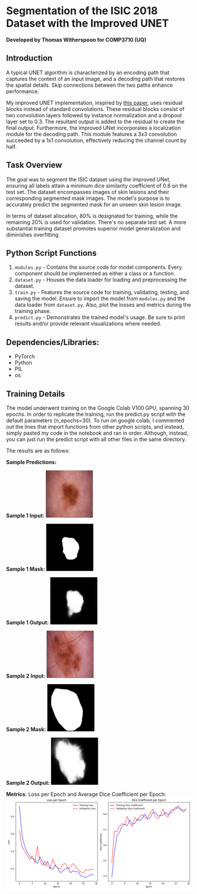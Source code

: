 # Segmentation of the ISIC 2018 Dataset with the Improved UNET
**Developed by Thomas Witherspoon for COMP3710 (UQ)**

## Introduction
A typical UNET algorithm is characterized by an encoding path that captures the context of an input image, and a decoding path that restores the spatial details. Skip connections between the two paths enhance performance.

My improved UNET implementation, inspired by [this paper](https://arxiv.org/abs/1802.10508v1), uses residual blocks instead of standard convolutions. These residual blocks consist of two convolution layers followed by instance normalization and a dropout layer set to 0.3. The resultant output is added to the residual to create the final output. Furthermore, the improved UNet incorporates a localization module for the decoding path. This module features a 3x3 convolution succeeded by a 1x1 convolution, effectively reducing the channel count by half.

## Task Overview
The goal was to segment the ISIC dataset using the improved UNet, ensuring all labels attain a minimum dice similarity coefficient of 0.8 on the test set. The dataset encompasses images of skin lesions and their corresponding segmented mask images. The model's purpose is to accurately predict the segmented mask for an unseen skin lesion image.

In terms of dataset allocation, 80% is designated for training, while the remaining 20% is used for validation. There's no separate test set. A more substantial training dataset promotes superior model generalization and diminishes overfitting.

## Python Script Functions
1. `modules.py` - Contains the source code for model components. Every component should be implemented as either a class or a function.
2. `dataset.py` - Houses the data loader for loading and preprocessing the dataset.
3. `train.py` - Features the source code for training, validating, testing, and saving the model. Ensure to import the model from `modules.py` and the data loader from `dataset.py`. Also, plot the losses and metrics during the training phase.
4. `predict.py` - Demonstrates the trained model's usage. Be sure to print results and/or provide relevant visualizations where needed.

## Dependencies/Libraries:
- PyTorch
- Python
- PIL
- os

## Training Details
The model underwent training on the Google Colab V100 GPU, spanning 30 epochs. In order to replicate the training, run the predict.py script with the default parameters (n_epochs=30). To run on google colab, I commented out the lines that import functions from other python scripts, and instead, simply pasted my code in the notebook and ran in order. Although, instead, you can just run the predict script with all other files in the same directory.

The results are as follows:

**Sample Predictions:**

**Sample 1 Input:**
[![Sample 1 Input](/images/input_sample1.png)](https://github.com/lombo9/PatternAnalysis-2023/blob/topic-recognition/images/input_sample1.png)

**Sample 1 Mask:**
[![Sample 1 Mask](/images/mask_sample1.png)](https://github.com/lombo9/PatternAnalysis-2023/blob/topic-recognition/images/mask_sample1.png)

**Sample 1 Output:**
[![Sample 1 Output](/images/output_sample1.png)](https://github.com/lombo9/PatternAnalysis-2023/blob/topic-recognition/images/output_sample1.png)

**Sample 2 Input:**
[![Sample 2 Input](/images/input_sample2.png)](https://github.com/lombo9/PatternAnalysis-2023/blob/topic-recognition/images/input_sample2.png)

**Sample 2 Mask:**
[![Sample 2 Mask](/images/mask_sample2.png)](https://github.com/lombo9/PatternAnalysis-2023/blob/topic-recognition/images/mask_sample2.png)

**Sample 2 Output:**
[![Sample 2 Output](/images/output_sample2.png)](https://github.com/lombo9/PatternAnalysis-2023/blob/topic-recognition/images/output_sample2.png)


**Metrics**: Loss per Epoch and Average Dice Coefficient per Epoch: [![Results](/images/results.png)](https://github.com/lombo9/PatternAnalysis-2023/blob/topic-recognition/images/results.png)
